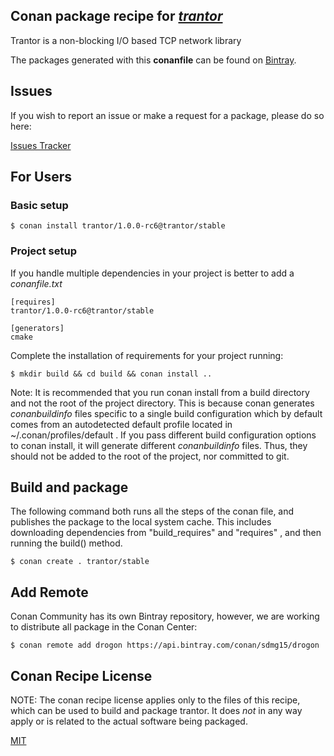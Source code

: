  ## Conan package recipe for [*trantor*](https://github.com/an-tao/trantor)
 Trantor is a non-blocking I/O based TCP network library

The packages generated with this **conanfile** can be found on [Bintray](https://bintray.com/sdmg15/drogon/trantor%3Atrantor/1.0.0-rc6%3Astable).


## Issues

If you wish to report an issue or make a request for a package, please do so here:

[Issues Tracker](https://github.com/sdmg15/trantor-conan/issues)


## For Users

### Basic setup

    $ conan install trantor/1.0.0-rc6@trantor/stable  

### Project setup

If you handle multiple dependencies in your project is better to add a *conanfile.txt*

    [requires]
    trantor/1.0.0-rc6@trantor/stable 

    [generators]
    cmake

Complete the installation of requirements for your project running:

    $ mkdir build && cd build && conan install ..

Note: It is recommended that you run conan install from a build directory and not the root of the project directory.  This is because conan generates *conanbuildinfo* files specific to a single build configuration which by default comes from an autodetected default profile located in ~/.conan/profiles/default .  If you pass different build configuration options to conan install, it will generate different *conanbuildinfo* files.  Thus, they should not be added to the root of the project, nor committed to git.


## Build and package

The following command both runs all the steps of the conan file, and publishes the package to the local system cache.  This includes downloading dependencies from "build_requires" and "requires" , and then running the build() method.

    $ conan create . trantor/stable

 


## Add Remote

Conan Community has its own Bintray repository, however, we are working to distribute all package in the Conan Center:

    $ conan remote add drogon https://api.bintray.com/conan/sdmg15/drogon


## Conan Recipe License

NOTE: The conan recipe license applies only to the files of this recipe, which can be used to build and package trantor.
It does *not* in any way apply or is related to the actual software being packaged.

[MIT](LICENSE)
